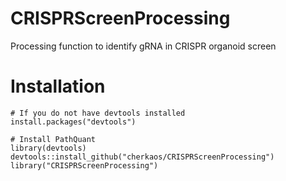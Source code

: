 # CRISPRScreenProcessing
Processing function to identify gRNA in CRISPR organoid screen 

# Installation
```
# If you do not have devtools installed
install.packages("devtools")

# Install PathQuant 
library(devtools)
devtools::install_github("cherkaos/CRISPRScreenProcessing")
library("CRISPRScreenProcessing")
```
